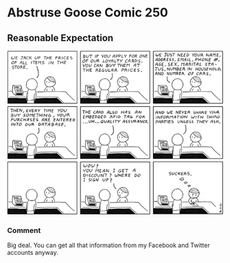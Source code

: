 # Abstruse Goose Comic 250
## Reasonable Expectation

![image](i_saved_3_dollars_today.png)
### Comment
Big deal.  You can get all that information from my Facebook and Twitter accounts anyway.
